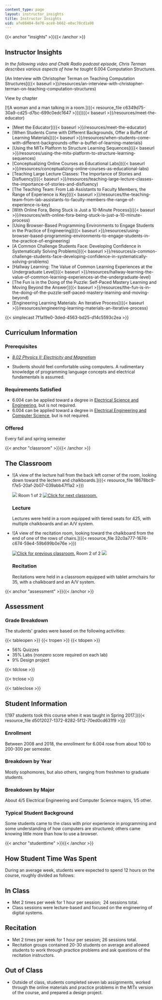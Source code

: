 ```yaml
---
content_type: page
layout: instructor_insights
title: Instructor Insights
uid: afe08404-8e78-ace8-b662-e0ac78cd1a98
---
```


{{< anchor "insights" >}}{{< /anchor >}}

Instructor Insights
-------------------

_In the following video and Chalk Radio podcast episode, Chris Terman describes various aspects of how he taught_ 6.004 Computation Structures.

[An Interview with Christopher Terman on Teaching Computation Structures]({{< baseurl >}}/resources/an-interview-with-christopher-terman-on-teaching-computation-structures)

View by chapter

[![A woman and a man talking in a room.]({{< resource_file c6349d75-30a9-cd25-d7bc-699c0edc1647 >}})]({{< baseurl >}}/resources/meet-the-educator)

*   [Meet the Educator]({{< baseurl >}}/resources/meet-the-educator)
*   [When Students Come with Different Backgrounds, Offer a Buffet of Learning Materials]({{< baseurl >}}/resources/when-students-come-with-different-backgrounds-offer-a-buffet-of-learning-materials)
*   [Using the MITx Platform to Structure Learning Sequences]({{< baseurl >}}/resources/using-the-mitx-platform-to-structure-learning-sequences)
*   [Conceptualizing Online Courses as Educational Labs]({{< baseurl >}}/resources/conceptualizing-online-courses-as-educational-labs)
*   [Teaching Large Lecture Classes: The Importance of Stories and Disfluency]({{< baseurl >}}/resources/teaching-large-lecture-classes-the-importance-of-stories-and-disfluency)
*   [The Teaching Team: From Lab Assistants to Faculty Members, the Range of Experience is Key]({{< baseurl >}}/resources/the-teaching-team-from-lab-assistants-to-faculty-members-the-range-of-experience-is-key)
*   [With Online Fora, Being Stuck is Just a 10-Minute Process]({{< baseurl >}}/resources/with-online-fora-being-stuck-is-just-a-10-minute-process)
*   [Using Browser-Based Programming Environments to Engage Students in the Practice of Engineering]({{< baseurl >}}/resources/using-browser-based-programming-environments-to-engage-students-in-the-practice-of-engineering)
*   [A Common Challenge Students Face: Developing Confidence in Systematically Solving Problems]({{< baseurl >}}/resources/a-common-challenge-students-face-developing-confidence-in-systematically-solving-problems)
*   [Hallway Learning: The Value of Common Learning Experiences at the Undergraduate Level]({{< baseurl >}}/resources/hallway-learning-the-value-of-common-learning-experiences-at-the-undergraduate-level)
*   [The Fun is in the Doing of the Puzzle: Self-Paced Mastery Learning and Moving Beyond the Answer]({{< baseurl >}}/resources/the-fun-is-in-the-doing-of-the-puzzle-self-paced-mastery-learning-and-moving-beyond)
*   [Engineering Learning Materials: An Iterative Process]({{< baseurl >}}/resources/engineering-learning-materials-an-iterative-process)

{{< simplecast 7f1a19e0-3ded-4563-bd25-d14c5593c2ea >}}

Curriculum Information
----------------------

### Prerequisites

*   _[8.02 Physics II: Electricity and Magnetism](/courses/8-02-physics-ii-electricity-and-magnetism-spring-2007/)_

*   Students should feel comfortable using computers. A rudimentary knowledge of programming language concepts and electrical fundamentals is assumed.

### Requirements Satisfied

*   6.004 can be applied toward a degree in [Electrical Science and Engineering](https://www.eecs.mit.edu/academics-admissions/undergraduate-programs/course-6-1-electrical-science-and-engineering), but is not required.
*   6.004 can be applied toward a degree in [Electrical Engineering and Computer Science](https://www.eecs.mit.edu/academics-admissions/undergraduate-programs/course-6-2-electrical-eng-computer-science), but is not required.

### Offered

Every fall and spring semester

{{< anchor "classroom" >}}{{< /anchor >}}

The Classroom
-------------

*   ![A view of the lecture hall from the back left corner of the room, looking down toward the lectern and chalkboards.]({{< resource_file 18678bc9-f7e5-20af-2b07-039abb47f1a2 >}})
    
    ![](/images/educator/classroom_prev.png) Room 1 of 2 [![Click for next classroom.](/images/educator/classroom_next.png)](#)
    
    ### Lecture
    
    Lectures were held in a room equipped with tiered seats for 425, with multiple chalkboards and an A/V system.
    
*   ![A view of the recitation room, looking toward the chalkboard from the end of one of the rows of chairs.]({{< resource_file 32c0a777-1674-c674-59e4-59b699b0e76e >}})
    
    [![Click for previous classroom.](/images/educator/classroom_prev.png)](#) Room 2 of 2 ![](/images/educator/classroom_next.png)
    
    ### Recitation
    
    Recitations were held in a classroom equipped with tablet armchairs for 35, with a chalkboard and an A/V system.
    

{{< anchor "assessment" >}}{{< /anchor >}}

Assessment
----------

### Grade Breakdown

The students' grades were based on the following activities:

{{< tableopen >}}
{{< tropen >}}
{{< tdopen >}}
- 56% Quizzes
- 35% Labs (nonzero score required on each lab)
- 9% Design project

{{< tdclose >}}

{{< trclose >}}

{{< tableclose >}}

Student Information
-------------------

![197 students took this course when it was taught in Spring 2017.]({{< resource_file d5012027-1372-8282-5f12-70ed0cd631f9 >}})

### Enrollment

Between 2008 and 2018, the enrollment for 6.004 rose from about 100 to 200-300 per semester.

### Breakdown by Year

Mostly sophomores, but also others, ranging from freshmen to graduate students.

### Breakdown by Major

About 4/5 Electrical Engineering and Computer Science majors, 1/5 other.

### Typical Student Background

Some students came to the class with prior experience in programming and some understanding of how computers are structured; others came knowing little more than how to use a browser.

{{< anchor "studenttime" >}}{{< /anchor >}}

How Student Time Was Spent
--------------------------

During an average week, students were expected to spend 12 hours on the course, roughly divided as follows:

In Class
--------

*   Met 2 times per week for 1 hour per session;  24 sessions total.
*   Class sessions were lecture-based and focused on the engineering of digital systems.

Recitation
----------

*   Met 2 times per week for 1 hour per session; 26 sessions total.
*   Recitation groups contained 20-30 students on average and allowed students to work through practice problems and ask questions of the recitation instructors.

Out of Class
------------

*   Outside of class, students completed seven lab assignments, worked through the online materials and practice problems in the MITx version of the course, and prepared a design project.
